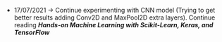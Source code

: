 * 17/07/2021 -> Continue experimenting with CNN model (Trying to get better results adding Conv2D and MaxPool2D extra layers). Continue reading ***Hands-on Machine Learning with Scikit-Learn, Keras, and TensorFlow***
